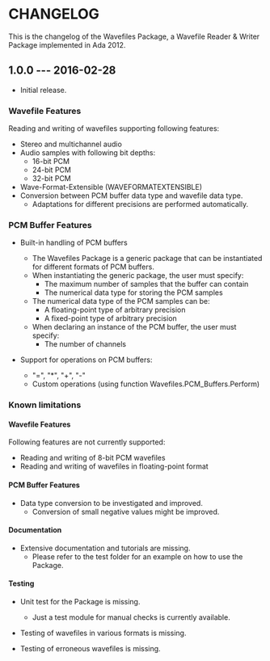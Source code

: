 # CHANGELOG

This is the changelog of the Wavefiles Package, a Wavefile Reader & Writer
Package implemented in Ada 2012.

## 1.0.0 --- 2016-02-28

* Initial release.

### Wavefile Features

Reading and writing of wavefiles supporting following features:

- Stereo and multichannel audio
- Audio samples with following bit depths:
    - 16-bit PCM
    - 24-bit PCM
    - 32-bit PCM
- Wave-Format-Extensible (WAVEFORMATEXTENSIBLE)
- Conversion between PCM buffer data type and wavefile data type.
     - Adaptations for different precisions are performed automatically.

### PCM Buffer Features

- Built-in handling of PCM buffers
    - The Wavefiles Package is a generic package that can be instantiated for
      different formats of PCM buffers.
    - When instantiating the generic package, the user must specify:
        - The maximum number of samples that the buffer can contain
        - The numerical data type for storing the PCM samples
    - The numerical data type of the PCM samples can be:
        - A floating-point type of arbitrary precision
        - A fixed-point type of arbitrary precision
    - When declaring an instance of the PCM buffer, the user must specify:
        - The number of channels

- Support for operations on PCM buffers:
    - "=", "*", "+", "-"
    - Custom operations (using function Wavefiles.PCM_Buffers.Perform)

### Known limitations

#### Wavefile Features

Following features are not currently supported:

- Reading and writing of 8-bit PCM wavefiles
- Reading and writing of wavefiles in floating-point format

#### PCM Buffer Features

- Data type conversion to be investigated and improved.
    - Conversion of small negative values might be improved.

#### Documentation

- Extensive documentation and tutorials are missing.
    - Please refer to the test folder for an example on how to use the Package.

#### Testing

- Unit test for the Package is missing.
    - Just a test module for manual checks is currently available.

- Testing of wavefiles in various formats is missing.
- Testing of erroneous wavefiles is missing.
